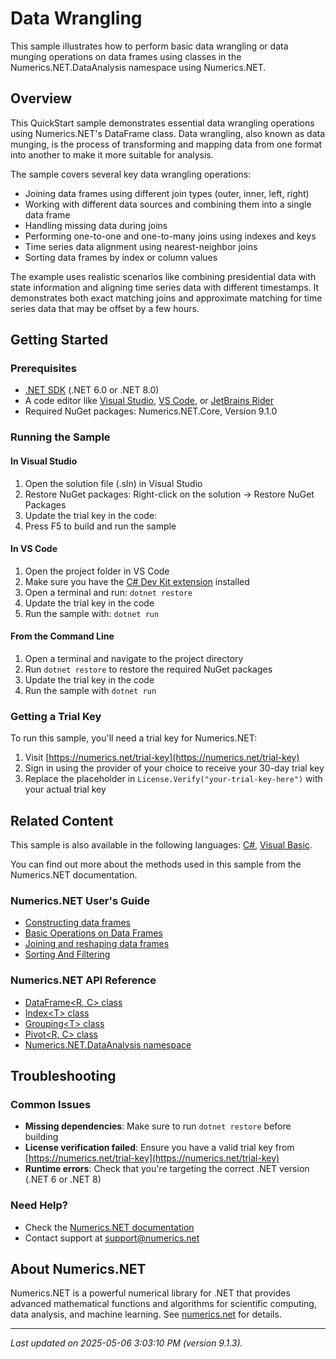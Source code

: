 # Data Wrangling

This sample illustrates how to perform basic data wrangling or data munging operations on data frames using classes in the Numerics.NET.DataAnalysis namespace using Numerics.NET.

## Overview

This QuickStart sample demonstrates essential data wrangling operations using Numerics.NET's DataFrame class. 
Data wrangling, also known as data munging, is the process of transforming and mapping data from one format 
into another to make it more suitable for analysis.

The sample covers several key data wrangling operations:

- Joining data frames using different join types (outer, inner, left, right)
- Working with different data sources and combining them into a single data frame
- Handling missing data during joins
- Performing one-to-one and one-to-many joins using indexes and keys
- Time series data alignment using nearest-neighbor joins
- Sorting data frames by index or column values

The example uses realistic scenarios like combining presidential data with state information and aligning 
time series data with different timestamps. It demonstrates both exact matching joins and approximate 
matching for time series data that may be offset by a few hours.


## Getting Started

### Prerequisites

- [.NET SDK](https://dotnet.microsoft.com/download) (.NET 6.0 or .NET 8.0)
- A code editor like [Visual Studio](https://visualstudio.microsoft.com/), [VS Code](https://code.visualstudio.com/), or [JetBrains Rider](https://www.jetbrains.com/rider/)
- Required NuGet packages: Numerics.NET.Core, Version 9.1.0

### Running the Sample

#### In Visual Studio
1. Open the solution file (.sln) in Visual Studio
2. Restore NuGet packages: Right-click on the solution → Restore NuGet Packages
3. Update the trial key in the code:
4. Press F5 to build and run the sample

#### In VS Code

1. Open the project folder in VS Code
2. Make sure you have the [C# Dev Kit extension](https://marketplace.visualstudio.com/items?itemName=ms-dotnettools.csdevkit) installed
3. Open a terminal and run: `dotnet restore`
4. Update the trial key in the code 
5. Run the sample with: `dotnet run`

#### From the Command Line

1. Open a terminal and navigate to the project directory
2. Run `dotnet restore` to restore the required NuGet packages
3. Update the trial key in the code
4. Run the sample with `dotnet run`

### Getting a Trial Key

To run this sample, you'll need a trial key for Numerics.NET:

1. Visit [https://numerics.net/trial-key](https://numerics.net/trial-key)
2. Sign in using the provider of your choice to receive your 30-day trial key
3. Replace the placeholder in `License.Verify("your-trial-key-here")` with your actual trial key

## Related Content

This sample is also available in the following languages: 
[C#](https://github.com/NumericsDotNet/quickstart-csharp/tree/net8.0/data-analysis/data-wrangling), [Visual Basic](https://github.com/NumericsDotNet/quickstart-visualbasic/tree/net8.0/data-analysis/data-wrangling).

You can find out more about the methods used in this sample from the Numerics.NET documentation.

### Numerics.NET User's Guide

- [Constructing data frames](https://numerics.net/documentation/latest/data-analysis/data-frames/constructing-data-frames)
- [Basic Operations on Data Frames](https://numerics.net/documentation/latest/data-analysis/data-frames/basic-operations-on-data-frames)
- [Joining and reshaping data frames](https://numerics.net/documentation/latest/data-analysis/data-wrangling/joining-and-reshaping-data-frames)
- [Sorting And Filtering](https://numerics.net/documentation/latest/data-analysis/data-wrangling/sorting-and-filtering)

### Numerics.NET API Reference

- [DataFrame&lt;R, C&gt; class](https://numerics.net/documentation/latest/reference/numerics.net.dataanalysis.dataframe-2)
- [Index&lt;T&gt; class](https://numerics.net/documentation/latest/reference/numerics.net.dataanalysis.index-1)
- [Grouping&lt;T&gt; class](https://numerics.net/documentation/latest/reference/numerics.net.dataanalysis.grouping-1)
- [Pivot&lt;R, C&gt; class](https://numerics.net/documentation/latest/reference/numerics.net.dataanalysis.pivot-2)
- [Numerics.NET.DataAnalysis namespace](https://numerics.net/documentation/latest/reference/numerics.net.dataanalysis)


## Troubleshooting

### Common Issues

- **Missing dependencies**: Make sure to run `dotnet restore` before building
- **License verification failed**: Ensure you have a valid trial key from [https://numerics.net/trial-key](https://numerics.net/trial-key)
- **Runtime errors**: Check that you're targeting the correct .NET version (.NET 6 or .NET 8)

### Need Help?

- Check the [Numerics.NET documentation](https://numerics.net/documentation/)
- Contact support at [support@numerics.net](mailto:support@numerics.net?subject=DataWrangling%20QuickStart%20Sample%20%28F%23%29)

## About Numerics.NET

Numerics.NET is a powerful numerical library for .NET that provides advanced mathematical 
functions and algorithms for scientific computing, data analysis, and machine learning.
See [numerics.net](https://numerics.net) for details.

---

_Last updated on 2025-05-06 3:03:10 PM (version 9.1.3)._
